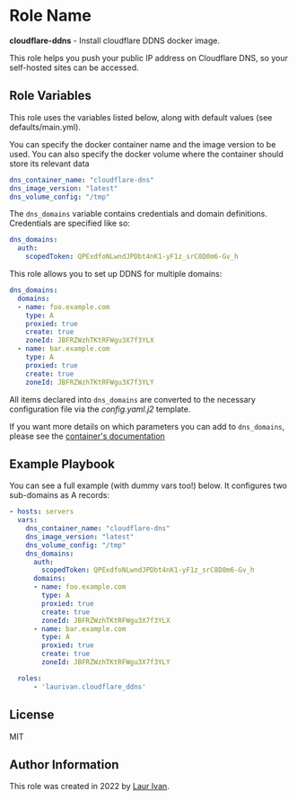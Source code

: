 Role Name
=========

**cloudflare-ddns** - Install cloudflare DDNS docker image.

This role helps you push your public IP address on Cloudflare DNS, so your self-hosted sites can be accessed. 

Role Variables
--------------

This role uses the variables listed below, along with default values (see defaults/main.yml).

You can specify the docker container name and the image version to be used. You can also specify the docker volume where the container should store its relevant data

```yml
dns_container_name: "cloudflare-dns"
dns_image_version: "latest"
dns_volume_config: "/tmp"
```

The `dns_domains` variable contains credentials and domain definitions. Credentials are specified like so:

```yaml
dns_domains:
  auth:
    scopedToken: QPExdfoNLwndJPDbt4nK1-yF1z_srC8D0m6-Gv_h
```
This role allows you to set up DDNS for multiple domains:

```yaml
dns_domains:
  domains:
  - name: foo.example.com
    type: A
    proxied: true
    create: true
    zoneId: JBFRZWzhTKtRFWgu3X7f3YLX
  - name: bar.example.com
    type: A
    proxied: true
    create: true
    zoneId: JBFRZWzhTKtRFWgu3X7f3YLY
```

All items declared into `dns_domains` are converted to the necessary configuration file via the *config.yaml.j2* template.

If you want more details on which parameters you can add to `dns_domains`, please see the [container's documentation](https://hub.docker.com/r/oznu/cloudflare-ddns/#!)



Example Playbook
----------------

You can see a full example (with dummy vars too!) below. It configures two sub-domains as A records:

```yaml
- hosts: servers
  vars:
    dns_container_name: "cloudflare-dns"
    dns_image_version: "latest"
    dns_volume_config: "/tmp"
    dns_domains:
      auth:
        scopedToken: QPExdfoNLwndJPDbt4nK1-yF1z_srC8D0m6-Gv_h
      domains:
      - name: foo.example.com
        type: A
        proxied: true
        create: true
        zoneId: JBFRZWzhTKtRFWgu3X7f3YLX
      - name: bar.example.com
        type: A
        proxied: true
        create: true
        zoneId: JBFRZWzhTKtRFWgu3X7f3YLY

  roles:
      - 'laurivan.cloudflare_ddns'
```


License
-------

MIT

Author Information
------------------

This role was created in 2022 by [Laur Ivan](https://www.laurivan.com).
